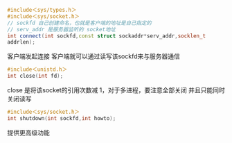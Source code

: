 ```cpp
#include＜sys/types.h＞
#include＜sys/socket.h＞
// sockfd 自己创建命名，也就是客户端的地址是自己指定的
// serv_addr 是服务器监听的 socket地址
int connect(int sockfd,const struct sockaddr*serv_addr,socklen_t
addrlen);
```
客户端发起连接
客户端就可以通过读写该sockfd来与服务器通信

```cpp
#include＜unistd.h＞
int close(int fd);
```
close 是将该socket的引用次数减 1，对于多进程，要注意全部关闭
并且只能同时关闭读写
```cpp
#include＜sys/socket.h＞
int shutdown(int sockfd,int howto);
```
提供更高级功能